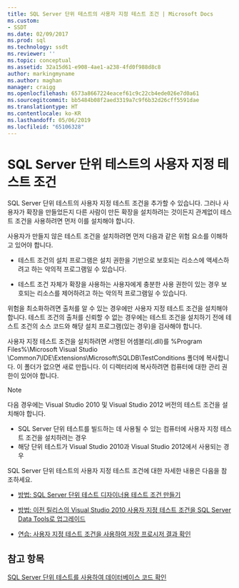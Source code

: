 ```yaml
---
title: SQL Server 단위 테스트의 사용자 지정 테스트 조건 | Microsoft Docs
ms.custom:
- SSDT
ms.date: 02/09/2017
ms.prod: sql
ms.technology: ssdt
ms.reviewer: ''
ms.topic: conceptual
ms.assetid: 32a15d61-e908-4ae1-a238-4fd0f988d8c8
author: markingmyname
ms.author: maghan
manager: craigg
ms.openlocfilehash: 6573a8667224eacef61c9c22cb4ede026e7d0a61
ms.sourcegitcommit: bb5484b08f2aed3319a7c9f6b32d26cff5591dae
ms.translationtype: HT
ms.contentlocale: ko-KR
ms.lasthandoff: 05/06/2019
ms.locfileid: "65106328"
---
```

# <a name="custom-test-conditions--for-sql-server-unit-tests"></a>SQL Server 단위 테스트의 사용자 지정 테스트 조건
SQL Server 단위 테스트의 사용자 지정 테스트 조건을 추가할 수 있습니다. 그러나 사용자가 확장을 만들었든지 다른 사람이 만든 확장을 설치하려는 것이든지 관계없이 테스트 조건을 사용하려면 먼저 이를 설치해야 합니다.  
  
사용자가 만들지 않은 테스트 조건을 설치하려면 먼저 다음과 같은 위험 요소를 이해하고 있어야 합니다.  
  
-   테스트 조건의 설치 프로그램은 설치 권한을 기반으로 보호되는 리소스에 액세스하려고 하는 악의적 프로그램일 수 있습니다.  
  
-   테스트 조건 자체가 확장을 사용하는 사용자에게 충분한 사용 권한이 있는 경우 보호되는 리소스를 제어하려고 하는 악의적 프로그램일 수 있습니다.  
  
위험을 최소화하려면 출처를 알 수 있는 경우에만 사용자 지정 테스트 조건을 설치해야 합니다. 테스트 조건의 출처를 신뢰할 수 없는 경우에는 테스트 조건을 설치하기 전에 테스트 조건의 소스 코드와 해당 설치 프로그램(있는 경우)을 검사해야 합니다.  
  
사용자 지정 테스트 조건을 설치하려면 서명된 어셈블리(.dll)를 %Program Files%\Microsoft Visual Studio <Version>\Common7\IDE\Extensions\Microsoft\SQLDB\TestConditions 폴더에 복사합니다. 이 폴더가 없으면 새로 만듭니다. 이 디렉터리에 복사하려면 컴퓨터에 대한 관리 권한이 있어야 합니다.  
  
> [!NOTE]  
> 다음 경우에는 Visual Studio 2010 및 Visual Studio 2012 버전의 테스트 조건을 설치해야 합니다.  
>   
> -   SQL Server 단위 테스트를 빌드하는 데 사용될 수 있는 컴퓨터에 사용자 지정 테스트 조건을 설치하려는 경우  
> -   해당 단위 테스트가 Visual Studio 2010과 Visual Studio 2012에서 사용되는 경우  
  
SQL Server 단위 테스트의 사용자 지정 테스트 조건에 대한 자세한 내용은 다음을 참조하세요.  
  
-   [방법: SQL Server 단위 테스트 디자이너용 테스트 조건 만들기](../ssdt/how-to-create-test-conditions-for-the-sql-server-unit-test-designer.md)  
  
-   [방법: 이전 릴리스의 Visual Studio 2010 사용자 지정 테스트 조건을 SQL Server Data Tools로 업그레이드](../ssdt/how-to-upgrade-visual-studio-2010-custom-test-condition-to-ssdt.md)  
  
-   [연습: 사용자 지정 테스트 조건을 사용하여 저장 프로시저 결과 확인](../ssdt/walkthrough-use-custom-test-condition-to-verify-stored-procedure-results.md)  
  
## <a name="see-also"></a>참고 항목  
[SQL Server 단위 테스트를 사용하여 데이터베이스 코드 확인](../ssdt/verifying-database-code-by-using-sql-server-unit-tests.md)  
  
